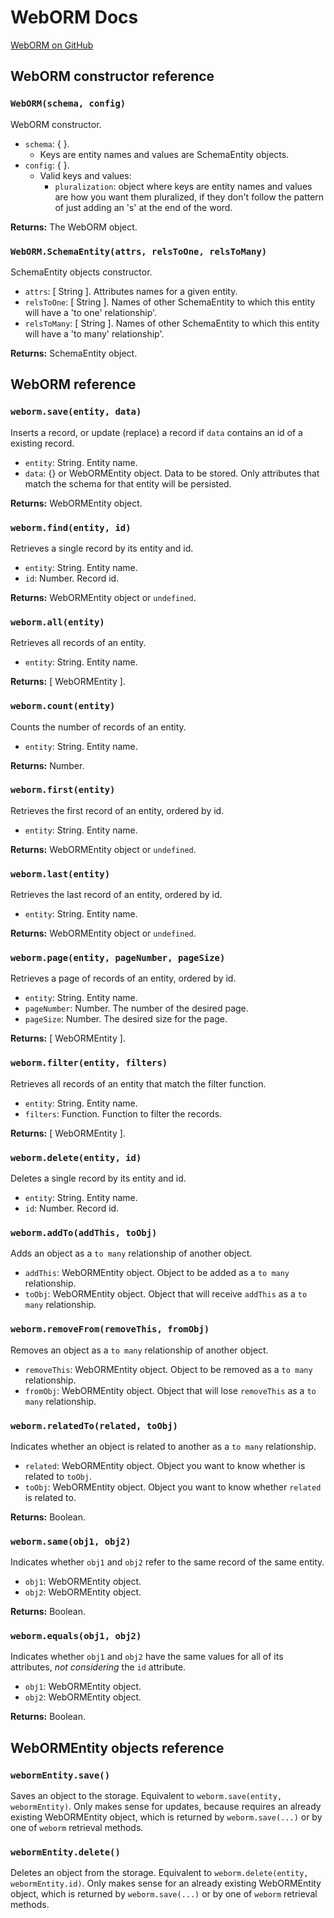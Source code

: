 # WebORM Docs

[WebORM on GitHub](https://github.com/rafaeleyng/weborm)

## WebORM constructor reference

### `WebORM(schema, config)`
WebORM constructor.
* `schema`: { }.
  * Keys are entity names and values are SchemaEntity objects.
* `config`: { }.
  * Valid keys and values:
    * `pluralization`: object where keys are entity names and values are how you want them pluralized, if they don't follow the pattern of just adding an 's' at the end of the word.

**Returns:** The WebORM object.

### `WebORM.SchemaEntity(attrs, relsToOne, relsToMany)`
SchemaEntity objects constructor.
* `attrs`: [ String ]. Attributes names for a given entity.
* `relsToOne`: [ String ]. Names of other SchemaEntity to which this entity will have a 'to one' relationship'.
* `relsToMany`: [ String ]. Names of other SchemaEntity to which this entity will have a 'to many' relationship'.

**Returns:** SchemaEntity object.


## WebORM reference

### `weborm.save(entity, data)`
Inserts a record, or update (replace) a record if `data` contains an id of a existing record.
* `entity`: String. Entity name.
* `data`: {} or WebORMEntity object. Data to be stored. Only attributes that match the schema for that entity will be persisted.

**Returns:** WebORMEntity object.

### `weborm.find(entity, id)`
Retrieves a single record by its entity and id.
* `entity`: String. Entity name.
* `id`: Number. Record id.

**Returns:** WebORMEntity object or `undefined`.

### `weborm.all(entity)`
Retrieves all records of an entity.
* `entity`: String. Entity name.

**Returns:** [ WebORMEntity ].

### `weborm.count(entity)`
Counts the number of records of an entity.
* `entity`: String. Entity name.

**Returns:** Number.

### `weborm.first(entity)`
Retrieves the first record of an entity, ordered by id.
* `entity`: String. Entity name.

**Returns:** WebORMEntity object or `undefined`.

### `weborm.last(entity)`
Retrieves the last record of an entity, ordered by id.
* `entity`: String. Entity name.

**Returns:** WebORMEntity object or `undefined`.

### `weborm.page(entity, pageNumber, pageSize)`
Retrieves a page of records of an entity, ordered by id.
* `entity`: String. Entity name.
* `pageNumber`: Number. The number of the desired page.
* `pageSize`: Number. The desired size for the page.

**Returns:** [ WebORMEntity ].

### `weborm.filter(entity, filters)`
Retrieves all records of an entity that match the filter function.
* `entity`: String. Entity name.
* `filters`: Function. Function to filter the records.

**Returns:** [ WebORMEntity ].

### `weborm.delete(entity, id)`
Deletes a single record by its entity and id.
* `entity`: String. Entity name.
* `id`: Number. Record id.

### `weborm.addTo(addThis, toObj)`
Adds an object as a `to many` relationship of another object.
* `addThis`: WebORMEntity object. Object to be added as a `to many` relationship.
* `toObj`: WebORMEntity object. Object that will receive `addThis` as a `to many` relationship.

### `weborm.removeFrom(removeThis, fromObj)`
Removes an object as a `to many` relationship of another object.
* `removeThis`: WebORMEntity object. Object to be removed as a `to many` relationship.
* `fromObj`: WebORMEntity object. Object that will lose `removeThis` as a `to many` relationship.

### `weborm.relatedTo(related, toObj)`
Indicates whether an object is related to another as a `to many` relationship.
* `related`: WebORMEntity object. Object you want to know whether is related to `toObj`.
* `toObj`: WebORMEntity object. Object you want to know whether `related` is related to.

**Returns:** Boolean.

### `weborm.same(obj1, obj2)`
Indicates whether `obj1` and `obj2` refer to the same record of the same entity.
* `obj1`: WebORMEntity object.
* `obj2`: WebORMEntity object.

**Returns:** Boolean.

### `weborm.equals(obj1, obj2)`
Indicates whether `obj1` and `obj2` have the same values for all of its attributes, *not considering* the `id` attribute.
* `obj1`: WebORMEntity object.
* `obj2`: WebORMEntity object.

**Returns:** Boolean.


## WebORMEntity objects reference

### `webormEntity.save()`
Saves an object to the storage. Equivalent to `weborm.save(entity, webormEntity)`. Only makes sense for updates, because requires an already existing WebORMEntity object, which is returned by `weborm.save(...)` or by one of `weborm` retrieval methods.

### `webormEntity.delete()`
Deletes an object from the storage. Equivalent to `weborm.delete(entity, webormEntity.id)`. Only makes sense for an already existing WebORMEntity object, which is returned by `weborm.save(...)` or by one of `weborm` retrieval methods.
